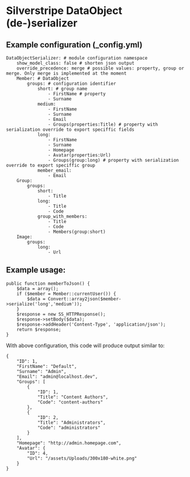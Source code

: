 # Silverstripe DataObject (de-)serializer

## Example configuration (_config.yml)

    DataObjectSerializer: # module configuration namespace
        show_model_class: false # shorten json output
        override_precedence: merge # possible values: property, group or merge. Only merge is implemented at the moment
        Member: # DataObject
            groups: # configuration identifier
                short: # group name
                    - FirstName # property
                    - Surname
                medium:
                    - FirstName
                    - Surname
                    - Email
                    - Groups(properties:Title) # property with serialization override to export speciffic fields
                long:
                    - FirstName
                    - Surname
                    - Homepage
                    - Avatar(properties:Url)
                    - Groups(group:long) # property with serialization override to export speciffic group
                member_email:
                    - Email
        Group:
            groups:
                short:
                    - Title
                long:
                    - Title
                    - Code
                group_with_members:
                    - Title
                    - Code
                    - Members(group:short)
        Image:
            groups:
                long:
                    - Url
                    
                    
## Example usage:
    public function memberToJson() {
        $data = array();
        if ($member = Member::currentUser()) {
            $data = Convert::array2json($member->serialize('long','medium'));
        }
        $response = new SS_HTTPResponse();
        $response->setBody($data);
        $response->addHeader('Content-Type', 'application/json');
        return $response;
    }
        
With above configuration, this code will produce output similar to:
        
    {
        "ID": 1,
        "FirstName": "Default",
        "Surname": "Admin",
        "Email": "admin@localhost.dev",
        "Groups": [
            {
                "ID": 1,
                "Title": "Content Authors",
                "Code": "content-authors"
            },
            {
                "ID": 2,
                "Title": "Administrators",
                "Code": "administrators"
            }
        ],
        "Homepage": "http://admin.homepage.com",
        "Avatar": {
            "ID": 4,
            "Url": "/assets/Uploads/300x180-white.png"
        }
    }